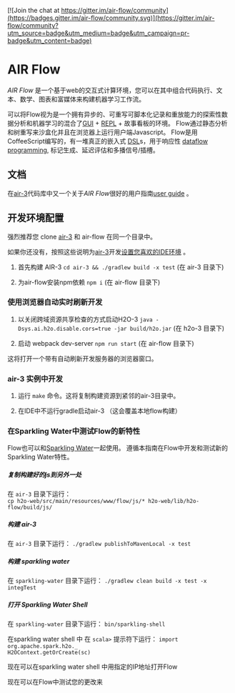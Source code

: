 [![Join the chat at https://gitter.im/air-flow/community](https://badges.gitter.im/air-flow/community.svg)](https://gitter.im/air-flow/community?utm_source=badge&utm_medium=badge&utm_campaign=pr-badge&utm_content=badge)


# AIR Flow

*AIR Flow* 是一个基于web的交互式计算环境，您可以在其中组合代码执行、文本、数学、图表和富媒体来构建机器学习工作流。

可以将Flow视为是一个拥有异步的、可重写可脚本化记录和重放能力的探索性数据分析和机器学习的混合了[GUI](https://en.wikipedia.org/wiki/Graphical_user_interface) + 
[REPL](https://en.wikipedia.org/wiki/Read%E2%80%93eval%E2%80%93print_loop) + 故事看板的环境。
Flow通过静态分析和树重写来沙盒化并且在浏览器上运行用户端Javascript。
Flow是用CoffeeScript编写的，有一堆真正的嵌入式
[DSL](https://en.wikipedia.org/wiki/Domain-specific_language)s，用于响应性
[dataflow programming](https://en.wikipedia.org/wiki/Dataflow_programming), 标记生成、延迟评估和多播信号/插槽。

## 文档

在[air-3](https://github.com/Shysoong/air-3)代码库中又一个关于*AIR Flow*很好的用户指南[user guide](https://github.com/Shysoong/air-3/blob/8858aac90dce771f9025b16948b675f92b542715/h2o-docs/src/product/flow/README.md) 。

## 开发环境配置

强烈推荐您 clone [air-3](https://github.com/Shysoong/air-3) 和 air-flow 在同一个目录中。 

如果你还没有，按照这些说明为[air-3](https://github.com/Shysoong/air-3)开发[设置您喜欢的IDE环境](https://github.com/Shysoong/air-3#47-setting-up-your-preferred-ide-environment) 。
    
1. 首先构建 AIR-3  `cd air-3 && ./gradlew build -x test` (在 air-3 目录下)

2. 为air-flow安装npm依赖 `npm i` (在 air-flow 目录下)

### 使用浏览器自动实时刷新开发

1. 以关闭跨域资源共享检查的方式启动H2O-3 `java -Dsys.ai.h2o.disable.cors=true -jar build/h2o.jar` (在 h2o-3 目录下)

2. 启动 webpack dev-server `npm run start` (在 air-flow 目录下)

这将打开一个带有自动刷新开发服务器的浏览器窗口。


### air-3 实例中开发

1. 运行 `make` 命令。这将复制构建资源到紧邻的air-3目录中。

2. 在IDE中不运行gradle启动air-3 （这会覆盖本地flow构建）

### 在Sparkling Water中测试Flow的新特性  

Flow也可以和[Sparkling Water](https://github.com/h2oai/sparkling-water)一起使用。 
遵循本指南在Flow中开发和测试新的Sparkling Water特性。

##### 复制构建好的js到另外一处
在 `air-3` 目录下运行：  
`cp h2o-web/src/main/resources/www/flow/js/* h2o-web/lib/h2o-flow/build/js/`  

##### 构建 air-3  
在 `air-3` 目录下运行：
`./gradlew publishToMavenLocal -x test`  

##### 构建 sparkling water  
在 `sparkling-water` 目录下运行：
`./gradlew clean build -x test -x integTest`  

##### 打开 Sparkling Water Shell  
在 `sparkling-water` 目录下运行：
`bin/sparkling-shell`  

在sparkling water shell 中 
在 `scala>` 提示符下运行： 
`import org.apache.spark.h2o._`  
`H2OContext.getOrCreate(sc)`  

现在可以在sparkling water shell 中用指定的IP地址打开Flow

现在可以在Flow中测试您的更改来
